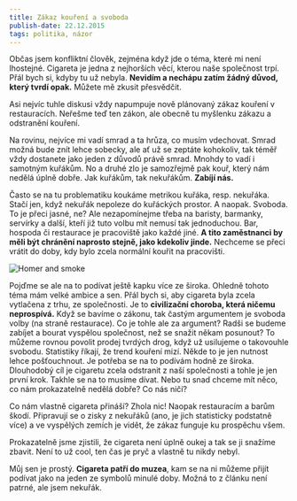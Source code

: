 ```yaml
---
title: Zákaz kouření a svoboda
publish-date: 22.12.2015
tags: politika, názor
---
```

Občas jsem konfliktní člověk, zejména když jde o téma, které mi není lhostejné. Cigareta je jedna z nejhorších věcí, kterou naše společnost trpí. Přál bych si, kdyby tu už nebyla. **Nevidím a nechápu zatím žádný důvod, který tvrdí opak.** Můžete mě zkusit přesvědčit.

Asi nejvíc tuhle diskusi vždy napumpuje nově plánovaný zákaz kouření v restauracích. Neřešme teď ten zákon, ale obecně tu myšlenku zákazu a odstranění kouření.

Na rovinu, nejvíce mi vadí smrad a ta hrůza, co musím vdechovat. Smrad možná bude znít lehce sobecky, ale ať už se zeptáte kohokoliv, tak téměř vždy dostanete jako jeden z důvodů právě smrad. Mnohdy to vadí i samotným kuřákům. No a druhé zlo je samozřejmě pak kouř, který nám nedělá úplně dobře. Jak kuřákům, tak nekuřákům. **Zabíjí nás.**

Často se na tu problematiku koukáme metrikou kuřáka, resp. nekuřáka. Stačí jen, když nekuřák nepoleze do kuřáckých prostor. A naopak. Svoboda. To je přeci jasné, ne? Ale nezapomínejme třeba na baristy, barmanky, servírky a další, kteří již tuto volbu mít nemusí tak jednoduchou. Bar, hospoda či restaurace je pracoviště jako každé jiné. **A tito zaměstnanci by měli být chránění naprosto stejně, jako kdekoliv jinde.** Nechceme se přeci vrátit do doby, kdy bylo zcela normální kouřit na pracovišti.

<img src="/img/posts/09-homer-smoke.jpg" alt="Homer and smoke" />

Pojďme se ale na to podívat ještě kapku více ze široka. Ohledně tohoto téma mám velké ambice a sen. Přál bych si, aby cigareta byla zcela vytlačena z trhu, ze společnosti. Je to **civilizační choroba, která ničemu neprospívá.** Když se bavíme o zákonu, tak častým argumentem je svoboda volby (na straně restaurace). Co je tohle ale za argument? Radši se budeme zabíjet a bourat vyspělou společnost, než se snažit někam posunout? To můžeme rovnou povolit prodej tvrdých drog, když už usilujeme o takovouhle svobodu. Statistiky říkají, že trend kouření mizí. Někde to je jen nutnost lehce pošťouchnout. Je potřeba se na to podívám hodně ze široka. Dlouhodobý cíl je cigaretu zcela odstranit z naší společnosti a tohle je jen první krok. Takhle se na to musíme dívat. Nebo tu snad chceme mít něco, co nám prokazatelně nedělá dobře?  Co nás ničí?

Co nám vlastně cigareta přináší? Zhola nic! Naopak restauracím a barům škodí. Připravují se o zisky z nekuřáků (ano, je jich statisticky podstatně více) a ve vyspělých zemích je vidět, že zákaz funguje ku prospěchu všem.

Prokazatelně jsme zjistili, že cigareta není úplně oukej a tak se ji snažíme zbavit. Není to už cool, ten čas je pryč a vlastně tu nikdy nebyl.

Můj sen je prostý. **Cigareta patří do muzea**, kam se na ni můžeme přijít podívat jako na jeden ze symbolů minulé doby. Možná to z článku není patrné, ale jsem nekuřák.
